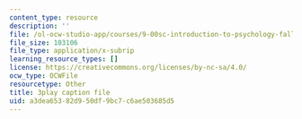 ```yaml
---
content_type: resource
description: ''
file: /ol-ocw-studio-app/courses/9-00sc-introduction-to-psychology-fall-2011/a3dea65382d950df9bc7c6ae503685d5_t73rjeOj0eY.vtt
file_size: 103106
file_type: application/x-subrip
learning_resource_types: []
license: https://creativecommons.org/licenses/by-nc-sa/4.0/
ocw_type: OCWFile
resourcetype: Other
title: 3play caption file
uid: a3dea653-82d9-50df-9bc7-c6ae503685d5
---
```


